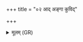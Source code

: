 +++
title = "०२ आद् अङ्गा कुविद्"

+++
<details><summary>मूलम् (GR)</summary>

आद् अङ्गा कुविद् अङ्गा  
शतं यद् भेषजानि ते  
सहस्रं वा घ यानि ते ।  
तेषाम् असि त्वम् उत्तमम्  
अनास्रावम् अरोगणम् ॥
</details>